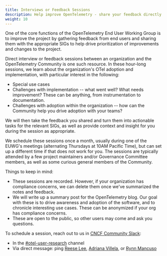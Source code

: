 ```yaml
---
title: Interviews or Feedback Sessions
description: Help improve OpenTelemetry - share your feedback directly with us!
weight: 10
---
```


One of the core functions of the OpenTelemetry End User Working Group is to
improve the project by gathering feedback from end users and sharing them with
the appropriate SIGs to help drive prioritization of improvements and changes to
the project.

Direct interview or feedback sessions between an organization and the
OpenTelemetry Community is one such resource. In these hour-long sessions, we
learn about the organization's OTel adoption and implementation, with particular
interest in the following:

- Special use cases
- Challenges with implementation -- what went well? What needs improvement?
  These can be anything, from instrumentation to documentation.
- Challenges with adoption within the organization -- how can the Community help
  you drive adoption with your teams?

We will then take the feedback you shared and turn them into actionable tasks
for the relevant SIGs, as well as provide context and insight for you during the
session as appropriate.

We schedule these sessions once a month, usually during one of the EUWG's
meetings (alternating Thursdays at 10AM Pacific Time), but can set up a
different time if that does not work for you. The sessions are typically
attended by a few project maintainers and/or Governance Committee members, as
well as some curious general members of the Community.

Things to keep in mind:

- These sessions are recorded. However, if your organization has compliance
  concerns, we can delete them once we've summarized the notes and feedback.
- We will write up a summary post for the OpenTelemetry blog. Our goal with
  these is to drive awareness and adoption of the software, and to chronicle
  interesting use cases. These can be anonymized if your org has compliance
  concerns.
- These are open to the public, so other users may come and ask you questions.

To schedule a session, reach out to us in
[CNCF Community Slack](https://communityinviter.com/apps/cloud-native/cncf):

- In the
  [#otel-user-research](https://cloud-native.slack.com/archives/C01RT3MSWGZ)
  channel
- Via direct message: ping
  [Reese Lee](https://cloud-native.slack.com/team/U03UARAJ405),
  [Adriana Villela](https://cloud-native.slack.com/team/U02EUCBFK8A), or
  [Rynn Mancuso](https://cloud-native.slack.com/team/U03FU45JA1M)
